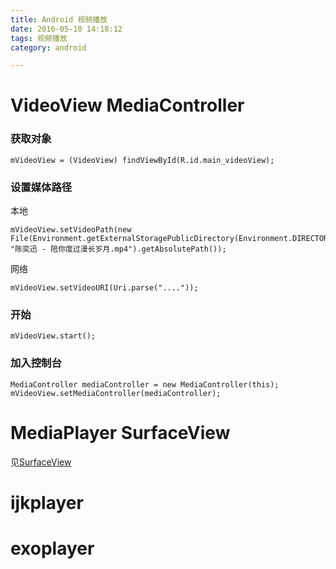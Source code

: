 ```yaml
---
title: Android 视频播放
date: 2016-05-10 14:18:12
tags: 视频播放
category: android

---
```



# VideoView MediaController

### 获取对象

	mVideoView = (VideoView) findViewById(R.id.main_videoView);

### 设置媒体路径
本地

	mVideoView.setVideoPath(new File(Environment.getExternalStoragePublicDirectory(Environment.DIRECTORY_DOWNLOADS), "陈奕迅 - 陪你度过漫长岁月.mp4").getAbsolutePath());

网络

	mVideoView.setVideoURI(Uri.parse("...."));

### 开始

	mVideoView.start();

### 加入控制台

	MediaController mediaController = new MediaController(this);
	mVideoView.setMediaController(mediaController);


# MediaPlayer SurfaceView
见[SurfaceView]()

# ijkplayer

# exoplayer


